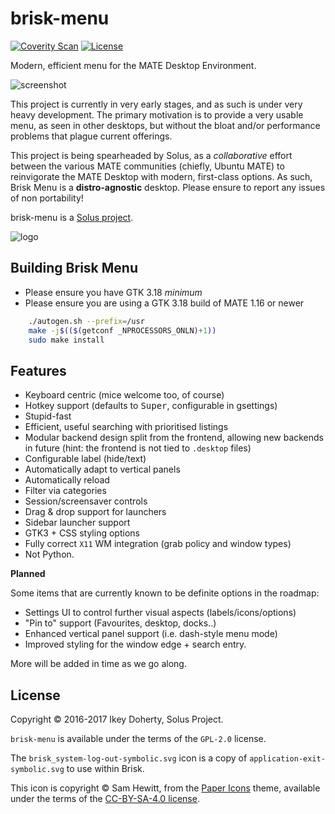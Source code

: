 brisk-menu
==========

[![Coverity Scan](https://img.shields.io/coverity/scan/11139.svg)](https://scan.coverity.com/projects/solus-project-brisk-menu) [![License](https://img.shields.io/badge/License-GPL%202.0-blue.svg)](https://opensource.org/licenses/GPL-2.0)

Modern, efficient menu for the MATE Desktop Environment.

![screenshot](https://raw.githubusercontent.com/solus-project/brisk-menu/master/.github/Brisk_Menu_0.3.0.png)

This project is currently in very early stages, and as such is under very heavy development. The primary motivation is to provide a very usable menu, as seen in other desktops, but without the bloat and/or performance problems that plague current offerings.

This project is being spearheaded by Solus, as a *collaborative* effort between the various MATE communities (chiefly, Ubuntu MATE) to reinvigorate the MATE Desktop with modern, first-class options. As such, Brisk Menu is a **distro-agnostic** desktop. Please ensure to report any issues of non portability!

brisk-menu is a [Solus project](https://solus-project.com/).

![logo](https://build.solus-project.com/logo.png)

Building Brisk Menu
-------------------

 * Please ensure you have GTK 3.18 *minimum*
 * Please ensure you are using a GTK 3.18 build of MATE 1.16 or newer

```bash
    ./autogen.sh --prefix=/usr
    make -j$(($(getconf _NPROCESSORS_ONLN)+1))
    sudo make install
````

Features
--------

 - Keyboard centric (mice welcome too, of course)
 - Hotkey support (defaults to <kbd>Super</kbd>, configurable in gsettings)
 - Stupid-fast
 - Efficient, useful searching with prioritised listings
 - Modular backend design split from the frontend, allowing new backends in future
   (hint: the frontend is not tied to `.desktop` files)
 - Configurable label (hide/text)
 - Automatically adapt to vertical panels
 - Automatically reload
 - Filter via categories
 - Session/screensaver controls
 - Drag & drop support for launchers
 - Sidebar launcher support
 - GTK3 + CSS styling options
 - Fully correct `X11` WM integration (grab policy and window types)
 - Not Python.

**Planned**

Some items that are currently known to be definite options in the roadmap:

 - Settings UI to control further visual aspects (labels/icons/options)
 - "Pin to" support (Favourites, desktop, docks..)
 - Enhanced vertical panel support (i.e. dash-style menu mode)
 - Improved styling for the window edge + search entry.

More will be added in time as we go along.

License
--------

Copyright © 2016-2017 Ikey Doherty, Solus Project.

`brisk-menu` is available under the terms of the `GPL-2.0` license.

The `brisk_system-log-out-symbolic.svg` icon is a copy of `application-exit-symbolic.svg`
to use within Brisk.

This icon is copyright © Sam Hewitt, from the [Paper Icons](https://github.com/snwh/paper-icon-theme) theme, available
under the terms of the [CC-BY-SA-4.0 license](https://creativecommons.org/licenses/by-sa/4.0/).
